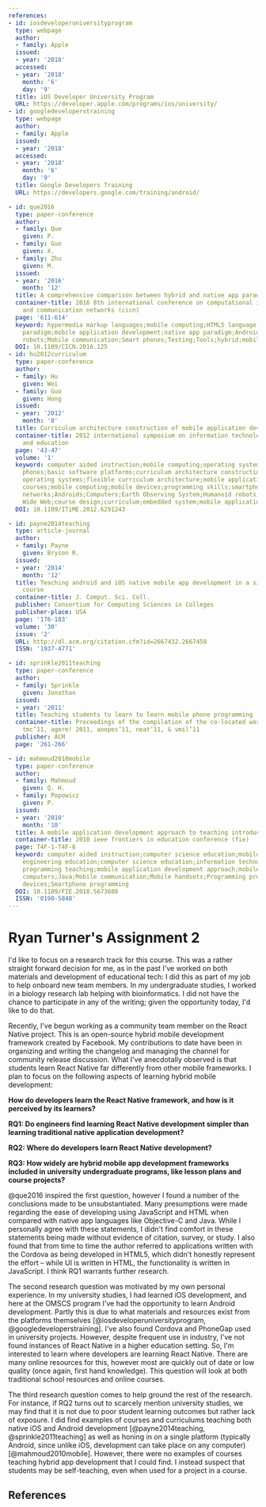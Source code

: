 ```yaml
---
references:
- id: iosdeveloperuniversityprogram
  type: webpage
  author:
  - family: Apple
  issued:
  - year: '2018'
  accessed:
  - year: '2018'
    month: '6'
    day: '9'
  title: iOS Developer University Program
  URL: https://developer.apple.com/programs/ios/university/
- id: googledeveloperstraining
  type: webpage
  author:
  - family: Apple
  issued:
  - year: '2018'
  accessed:
  - year: '2018'
    month: '6'
    day: '9'
  title: Google Developers Training
  URL: https://developers.google.com/training/android/

- id: que2016
  type: paper-conference
  author:
  - family: Que
    given: P.
  - family: Guo
    given: X.
  - family: Zhu
    given: M.
  issued:
  - year: '2016'
    month: '12'
  title: A comprehensive comparison between hybrid and native app paradigms
  container-title: 2016 8th international conference on computational intelligence
    and communication networks (cicn)
  page: '611-614'
  keyword: hypermedia markup languages;mobile computing;HTML5 language;hybrid app
    paradigm;mobile application development;native app paradigm;Androids;Hardware;Humanoid
    robots;Mobile communication;Smart phones;Testing;Tools;hybrid;mobile app paradigm;native;performance
  DOI: 10.1109/CICN.2016.125
- id: hu2012curriculum
  type: paper-conference
  author:
  - family: Hu
    given: Wei
  - family: Guo
    given: Hong
  issued:
  - year: '2012'
    month: '8'
  title: Curriculum architecture construction of mobile application development
  container-title: 2012 international symposium on information technologies in medicine
    and education
  page: '43-47'
  volume: '1'
  keyword: computer aided instruction;mobile computing;operating systems (computers);smart
    phones;basic software platforms;curriculum architecture construction;embedded
    operating systems;flexible curriculum architecture;mobile application development
    courses;mobile computing;mobile devices;programming skills;smartphone devices;wireless
    networks;Androids;Computers;Earth Observing System;Humanoid robots;Mobile communication;Training;World
    Wide Web;course design;curriculum;embedded system;mobile application development
  DOI: 10.1109/ITiME.2012.6291243

- id: payne2014teaching
  type: article-journal
  author:
  - family: Payne
    given: Bryson R.
  issued:
  - year: '2014'
    month: '12'
  title: Teaching android and iOS native mobile app development in a single semester
    course
  container-title: J. Comput. Sci. Coll.
  publisher: Consortium for Computing Sciences in Colleges
  publisher-place: USA
  page: '176-183'
  volume: '30'
  issue: '2'
  URL: http://dl.acm.org/citation.cfm?id=2667432.2667458
  ISSN: '1937-4771'

- id: sprinkle2011teaching
  type: paper-conference
  author:
  - family: Sprinkle
    given: Jonathan
  issued:
  - year: '2011'
  title: Teaching students to learn to learn mobile phone programming
  container-title: Proceedings of the compilation of the co-located workshops on dsm’11,
    tmc’11, agere! 2011, aoopes’11, neat’11, & vmil’11
  publisher: ACM
  page: '261-266'

- id: mahmoud2010mobile
  type: paper-conference
  author:
  - family: Mahmoud
    given: Q. H.
  - family: Popowicz
    given: P.
  issued:
  - year: '2010'
    month: '10'
  title: A mobile application development approach to teaching introductory programming
  container-title: 2010 ieee frontiers in education conference (fie)
  page: T4F-1-T4F-6
  keyword: computer aided instruction;computer science education;mobile computing;computer
    engineering education;computer science education;information technology education;introductory
    programming teaching;mobile application development approach;mobile devices;smartphones;Education;Handheld
    computers;Java;Mobile communication;Mobile handsets;Programming profession;CS1;Mobile
    devices;Smartphone programming
  DOI: 10.1109/FIE.2010.5673608
  ISSN: '0190-5848'
---
```

# Ryan Turner's Assignment 2

I'd like to focus on a research track for this course. This was a rather straight forward decision for me, as in the past I've worked on both materials and development of educational tech: I did this as part of my job to help onboard new team members. In my undergraduate studies, I worked in a biology research lab helping with bioinformatics. I did not have the chance to participate in any of the writing; given the opportunity today, I'd like to do that.

Recently, I've begun working as a community team member on the React Native project. This is an open-source hybrid mobile development framework created by Facebook. My contributions to date have been in organizing and writing the changelog and managing the channel for community release discussion. What I've anecdotally observed is that students learn React Native far differently from other mobile frameworks. I plan to focus on the following aspects of learning hybrid mobile development:

**How do developers learn the React Native framework, and how is it perceived by its learners?**

**RQ1: Do engineers find learning React Native development simpler than learning traditional native application development?**

**RQ2: Where do developers learn React Native development?**

**RQ3: How widely are hybrid mobile app development frameworks included in university undergraduate programs, like lesson plans and course projects?**

@que2016 inspired the first question, however I found a number of the conclusions made to be unsubstantiated. Many presumptions were made regarding the ease of developing using JavaScript and HTML when compared with native app languages like Objective-C and Java. While I personally agree with these statements, I didn't find comfort in these statements being made without evidence of citation, survey, or study. I also found that from time to time the author referred to applications written with the Cordova as being developed in HTML5, which didn't honestly represent the effort – while UI is written in HTML, the functionality is written in JavaScript. I think RQ1 warrants further research.

The second research question was motivated by my own personal experience. In my university studies, I had learned iOS development, and here at the OMSCS program I've had the opportunity to learn Android development. Partly this is due to what materials and resources exist from the platforms themselves [@iosdeveloperuniversityprogram, @googledeveloperstraining]. I've also found Cordova and PhoneGap used in university projects. However, despite frequent use in industry, I've not found instances of React Native in a higher education setting. So, I'm interested to learn where developers are learning React Native. There are many online resources for this, however most are quickly out of date or low quality (once again, first hand knowledge). This question will look at both traditional school resources and online courses.

The third research question comes to help ground the rest of the research. For instance, if RQ2 turns out to scarcely mention university studies, we may find that it is not due to poor student learning outcomes but rather lack of exposure. I did find examples of courses and curriculums teaching both native iOS and Android development [@payne2014teaching, @sprinkle2011teaching] as well as honing in on a single platform (typically Android, since unlike iOS, development can take place on any computer) [@mahmoud2010mobile]. However, there were no examples of courses teaching hybrid app development that I could find. I instead suspect that students may be self-teaching, even when used for a project in a course.

## References